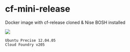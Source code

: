# cf-mini-release
Docker image with cf-release cloned & Nise BOSH installed

[![](https://badge.imagelayers.io/tchughesiv/cf-mini-release.svg)](https://imagelayers.io/?images=tchughesiv/cf-mini-release:latest 'Get your own badge on imagelayers.io')

    Ubuntu Precise 12.04.05
    Cloud Foundry v205


